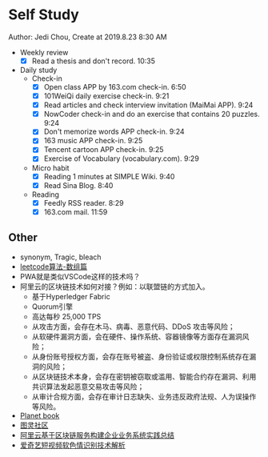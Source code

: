 # Self Study

Author: Jedi Chou, Create at 2019.8.23 8:30 AM

* Weekly review
  -[x] Read a thesis and don't record. 10:35

* Daily study
  * Check-in
    -[x] Open class APP by 163.com check-in. 6:50
    -[x] 101WeiQi daily exercise check-in. 9:21
    -[x] Read articles and check interview invitation (MaiMai APP). 9:24
    -[x] NowCoder check-in and do an exercise that contains 20 puzzles. 9:24
    -[x] Don't memorize words APP check-in. 9:24
    -[x] 163 music APP check-in. 9:25
    -[x] Tencent cartoon APP check-in. 9:25
    -[x] Exercise of Vocabulary (vocabulary.com). 9:29

  * Micro habit
    -[x] Reading 1 minutes at SIMPLE Wiki. 9:40
    -[x] Read Sina Blog. 8:40

  * Reading
    -[x] Feedly RSS reader. 8:29
    -[x] 163.com mail. 11:59

## Other

* synonym, Tragic, bleach
* [leetcode算法-数组篇](https://www.cnblogs.com/shizhh/p/5717425.html)
* PWA就是类似VSCode这样的技术吗？
* 阿里云的区块链技术如何对接？例如：以联盟链的方式加入。
  * 基于Hyperledger Fabric
  * Quorum引擎
  * 高达每秒 25,000 TPS
  * 从攻击方面，会存在木马、病毒、恶意代码、DDoS 攻击等风险；
  * 从软硬件漏洞方面，会在硬件、操作系统、容器镜像等方面存在漏洞风险；
  * 从身份账号授权方面，会存在账号被盗、身份验证或权限控制系统存在漏洞的风险；
  * 从区块链技术本身，会存在密钥被窃取或滥用、智能合约存在漏洞、利用共识算法发起恶意交易攻击等风险；
  * 从审计合规方面，会存在审计日志缺失、业务违反政府法规、人为误操作等风险。
* [Planet book](https://www.planetebook.com/)
* [图灵社区](http://www.ituring.com.cn/tag/448)
* [阿里云基于区块链服务构建企业业务系统实践总结](https://www.infoq.cn/article/d_5AursS5Bz9TrBYMHgt)
* [爱奇艺短视频软色情识别技术解析](https://www.infoq.cn/article/D7Ks_lLADmKFIm7ipMlP)
